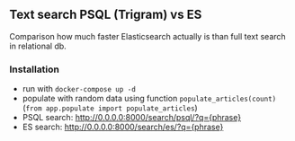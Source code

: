 ## Text search PSQL (Trigram) vs ES ##

Comparison how much faster Elasticsearch actually is than full text search in relational db.

### Installation ###

* run with `docker-compose up -d`
* populate with random data using function `populate_articles(count)` (`from app.populate import populate_articles`)
* PSQL search: http://0.0.0.0:8000/search/psql/?q={phrase}
* ES search: http://0.0.0.0:8000/search/es/?q={phrase}